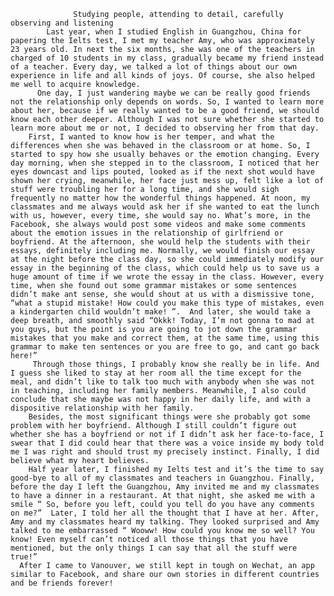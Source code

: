                   Studying people, attending to detail, carefully observing and listening
            Last year, when I studied English in Guangzhou, China for papering the Ielts test, I met my teacher Amy, who was approximately 23 years old. In next the six months, she was one of the teachers in charged of 10 students in my class, gradually became my friend instead of a teacher. Every day, we talked a lot of things about our own experience in life and all kinds of joys. Of course, she also helped me well to acquire knowledge.
          One day, I just wandering maybe we can be really good friends not the relationship only depends on words. So, I wanted to learn more about her, because if we really wanted to be a good friend, we should know each other deeper. Although I was not sure whether she started to learn more about me or not, I decided to observing her from that day.
        First, I wanted to know how is her temper, and what the differences when she was behaved in the classroom or at home. So, I started to spy how she usually behaves or the emotion changing. Every day morning, when she stepped in to the classroom, I noticed that her eyes downcast and lips pouted, looked as if the next shot would have shown her crying, meanwhile, her face just mess up, felt like a lot of stuff were troubling her for a long time, and she would sigh frequently no matter how the wonderful things happened. At noon, my classmates and me always would ask her if she wanted to eat the lunch with us, however, every time, she would say no. What’s more, in the Facebook, she always would post some videos and make some comments about the emotion issues in the relationship of girlfriend or boyfriend. At the afternoon, she would help the students with their essays, definitely including me. Normally, we would finish our essay at the night before the class day, so she could immediately modify our essay in the beginning of the class, which could help us to save us a huge amount of time if we wrote the essay in the class. However, every time, when she found out some grammar mistakes or some sentences didn’t make ant sense, she would shout at us with a dismissive tone, “what a stupid mistake! How could you make this type of mistakes, even a kindergarten child wouldn’t make! ”.  And later, she would take a deep breath, and smoothly said “Okkk! Today, I’m not gonna to mad at you guys, but the point is you are going to jot down the grammar mistakes that you make and correct them, at the same time, using this grammar to make ten sentences or you are free to go, and cant go back here!”
         Through those things, I probably know she really be in life. And I guess she liked to stay at her room all the time except for the meal, and didn’t like to talk too much with anybody when she was not in teaching, including her family members. Meanwhile, I also could conclude that she maybe was not happy in her daily life, and with a dispositive relationship with her family. 
        Besides, the most significant things were she probably got some problem with her boyfriend. Although I still couldn’t figure out whether she has a boyfriend or not if I didn’t ask her face-to-face, I swear that I did could hear that there was a voice inside my body told me I was right and should trust my precisely instinct. Finally, I did believe what my heart believes.
        Half year later, I finished my Ielts test and it’s the time to say good-bye to all of my classmates and teachers in Guangzhou. Finally, before the day I left the Guangzhou, Amy invited me and my classmates to have a dinner in a restaurant. At that night, she asked me with a smile “ So, before you left, could you tell do you have any comments on me?”  Later, I told her all the thought that I have at her. After, Amy and my classmates heard my talking. They looked surprised and Amy talked to me embarrassed “ Wooww! How could you know me so well? You know! Even myself can’t noticed all those things that you have mentioned, but the only things I can say that all the stuff were true!”
      After I came to Vanouver, we still kept in tough on Wechat, an app similar to Facebook, and share our own stories in different countries and be friends forever!
